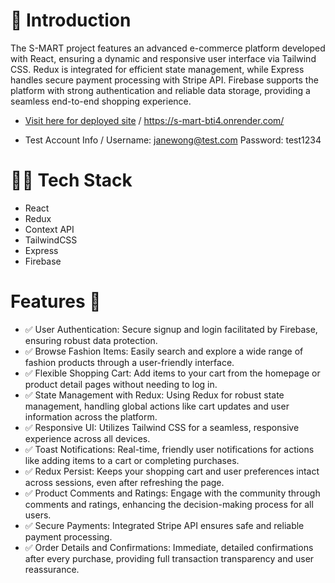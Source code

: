 # 📘 Introduction

The S-MART project features an advanced e-commerce platform developed with React, ensuring a dynamic and responsive user interface via Tailwind CSS. Redux is integrated for efficient state management, while Express handles secure payment processing with Stripe API. Firebase supports the platform with strong authentication and reliable data storage, providing a seamless end-to-end shopping experience.


- [Visit here for deployed site](https://s-mart-bti4.onrender.com/) / https://s-mart-bti4.onrender.com/

- Test Account Info / 
Username: janewong@test.com
Password: test1234

# 👩‍💻 Tech Stack
- React
- Redux
- Context API
- TailwindCSS
- Express
- Firebase

# Features 🔋
- ✅ User Authentication: Secure signup and login facilitated by Firebase, ensuring robust data protection.
- ✅ Browse Fashion Items: Easily search and explore a wide range of fashion products through a user-friendly interface.
- ✅ Flexible Shopping Cart: Add items to your cart from the homepage or product detail pages without needing to log in.
- ✅ State Management with Redux: Using Redux for robust state management, handling global actions like cart updates and user information across the platform. 
- ✅ Responsive UI: Utilizes Tailwind CSS for a seamless, responsive experience across all devices.
- ✅ Toast Notifications: Real-time, friendly user notifications for actions like adding items to a cart or completing purchases.
- ✅ Redux Persist: Keeps your shopping cart and user preferences intact across sessions, even after refreshing the page.
- ✅ Product Comments and Ratings: Engage with the community through comments and ratings, enhancing the decision-making process for all users.
- ✅ Secure Payments: Integrated Stripe API ensures safe and reliable payment processing.
- ✅ Order Details and Confirmations: Immediate, detailed confirmations after every purchase, providing full transaction transparency and user reassurance.

